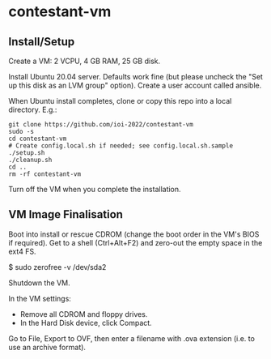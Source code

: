 # contestant-vm

## Install/Setup

Create a VM: 2 VCPU, 4 GB RAM, 25 GB disk.

Install Ubuntu 20.04 server. Defaults work fine (but please uncheck the "Set up this disk as an LVM group" option). Create a user account called ansible.

When Ubuntu install completes, clone or copy this repo into a local directory. E.g.:

```
git clone https://github.com/ioi-2022/contestant-vm
sudo -s
cd contestant-vm
# Create config.local.sh if needed; see config.local.sh.sample
./setup.sh
./cleanup.sh
cd ..
rm -rf contestant-vm
```

Turn off the VM when you complete the installation.

## VM Image Finalisation

Boot into install or rescue CDROM (change the boot order in the VM's BIOS if required). Get to a shell (Ctrl+Alt+F2) and zero-out the empty space in the ext4 FS.

$ sudo zerofree -v /dev/sda2

Shutdown the VM.

In the VM settings:

- Remove all CDROM and floppy drives.
- In the Hard Disk device, click Compact.

Go to File, Export to OVF, then enter a filename with .ova extension (i.e. to
use an archive format).

